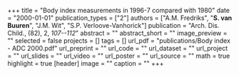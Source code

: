 +++
title = "Body index measurements in 1996-7 compared with 1980"
date = "2000-01-01"
publication_types = ["2"]
authors = ["A.M. Fredriks", "**S. van Buuren**", "J.M. Wit", "S.P. Verloove-Vanhorick"]
publication = "Arch. Dis. Child., (82), 2, _107--112_"
abstract = ""
abstract_short = ""
image_preview = ""
selected = false
projects = []
tags = []
url_pdf = "publications/Body index - ADC 2000.pdf"
url_preprint = ""
url_code = ""
url_dataset = ""
url_project = ""
url_slides = ""
url_video = ""
url_poster = ""
url_source = ""
math = true
highlight = true
[header]
image = ""
caption = ""
+++
